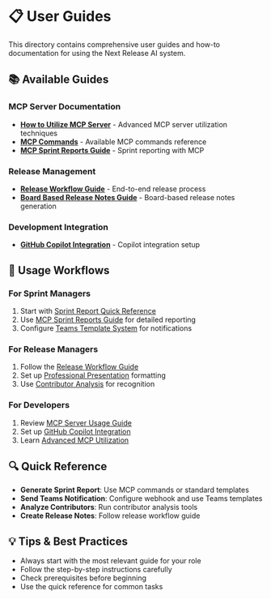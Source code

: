 # 📋 User Guides

This directory contains comprehensive user guides and how-to documentation for using the Next Release AI system.

## 📚 Available Guides

### MCP Server Documentation
- **[How to Utilize MCP Server](./HOW_TO_UTILIZE_MCP_SERVER.md)** - Advanced MCP server utilization techniques
- **[MCP Commands](./MCP_COMMANDS.md)** - Available MCP commands reference
- **[MCP Sprint Reports Guide](./MCP_SPRINT_REPORTS_GUIDE.md)** - Sprint reporting with MCP

### Release Management
- **[Release Workflow Guide](./RELEASE_WORKFLOW_GUIDE.md)** - End-to-end release process
- **[Board Based Release Notes Guide](./BOARD_BASED_RELEASE_NOTES_GUIDE.md)** - Board-based release notes generation

### Development Integration
- **[GitHub Copilot Integration](./GITHUB_COPILOT_INTEGRATION.md)** - Copilot integration setup

## 🎯 Usage Workflows

### For Sprint Managers
1. Start with [Sprint Report Quick Reference](./SPRINT_REPORT_QUICK_REFERENCE.md)
2. Use [MCP Sprint Reports Guide](./MCP_SPRINT_REPORTS_GUIDE.md) for detailed reporting
3. Configure [Teams Template System](./TEAMS_TEMPLATE_SYSTEM_GUIDE.md) for notifications

### For Release Managers
1. Follow the [Release Workflow Guide](./RELEASE_WORKFLOW_GUIDE.md)
2. Set up [Professional Presentation](./PROFESSIONAL_PRESENTATION_GUIDE.md) formatting
3. Use [Contributor Analysis](./HOW_TO_GET_TOP_CONTRIBUTORS.md) for recognition

### For Developers
1. Review [MCP Server Usage Guide](./MCP_SERVER_USAGE_GUIDE.md)
2. Set up [GitHub Copilot Integration](./GITHUB_COPILOT_INTEGRATION.md)
3. Learn [Advanced MCP Utilization](./HOW_TO_UTILIZE_MCP_SERVER.md)

## 🔍 Quick Reference

- **Generate Sprint Report**: Use MCP commands or standard templates
- **Send Teams Notification**: Configure webhook and use Teams templates
- **Analyze Contributors**: Run contributor analysis tools
- **Create Release Notes**: Follow release workflow guide

## 💡 Tips & Best Practices

- Always start with the most relevant guide for your role
- Follow the step-by-step instructions carefully
- Check prerequisites before beginning
- Use the quick reference for common tasks
